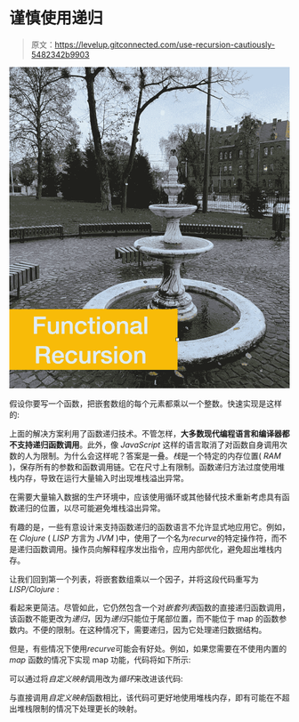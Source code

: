 # 谨慎使用递归

> 原文：<https://levelup.gitconnected.com/use-recursion-cautiously-5482342b9903>

![](img/17f7dd506d60e61c82bfc42e636dfa6f.png)

假设你要写一个函数，把嵌套数组的每个元素都乘以一个整数。快速实现是这样的:

上面的解决方案利用了函数递归技术。不管怎样，**大多数现代编程语言和编译器都不支持递归函数调用**。此外，像 *JavaScript* 这样的语言取消了对函数自身调用次数的人为限制。为什么会这样呢？答案是一叠。*栈*是一个特定的内存位置( *RAM* )，保存所有的参数和函数调用链。它在尺寸上有限制。函数递归方法过度使用堆栈内存，导致在运行大量输入时出现堆栈溢出异常。

在需要大量输入数据的生产环境中，应该使用循环或其他替代技术重新考虑具有函数递归的位置，以尽可能避免堆栈溢出异常。

有趣的是，一些有意设计来支持函数递归的函数语言不允许显式地应用它。例如，在 *Clojure* ( *LISP* 方言为 *JVM* )中，使用了一个名为*recurve*的特定操作符，而不是递归函数调用。操作员向解释程序发出指令，应用内部优化，避免超出堆栈内存。

让我们回到第一个列表，将嵌套数组乘以一个因子，并将这段代码重写为 *LISP/Clojure* :

看起来更简洁。尽管如此，它仍然包含一个对*嵌套列表*函数的直接递归函数调用，该函数不能更改为*递归*，因为*递归*只能位于尾部位置，而不能位于 map 的函数参数内。不便的限制。在这种情况下，需要递归，因为它处理递归数据结构。

但是，有些情况下使用*recurve*可能会有好处。例如，如果您需要在不使用内置的 *map* 函数的情况下实现 map 功能，代码将如下所示:

可以通过将*自定义映射*调用改为*循环*来改进该代码:

与直接调用*自定义映射*函数相比，该代码可更好地使用堆栈内存，即有可能在不超出堆栈限制的情况下处理更长的映射。